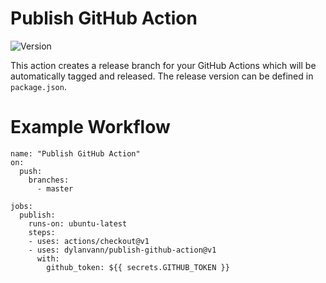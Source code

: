 # Publish GitHub Action

![Version](https://img.shields.io/github/v/release/dylanvann/publish-github-action?style=flat-square)

This action creates a release branch for your GitHub Actions which will be automatically tagged and released.
The release version can be  defined in `package.json`.

# Example Workflow

```
name: "Publish GitHub Action"
on:
  push:
    branches:    
      - master

jobs:
  publish:
    runs-on: ubuntu-latest
    steps:
    - uses: actions/checkout@v1
    - uses: dylanvann/publish-github-action@v1
      with:
        github_token: ${{ secrets.GITHUB_TOKEN }}
```
